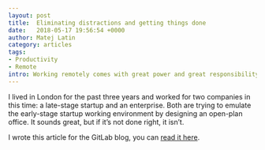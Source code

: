 ```yaml
---
layout: post
title:  Eliminating distractions and getting things done
date:   2018-05-17 19:56:54 +0000
author: Matej Latin
category: articles
tags:
- Productivity
- Remote
intro: Working remotely comes with great power and great responsibility. Here are a few tips on being efficient and productive.
---
```


I lived in London for the past three years and worked for two companies in this time: a late-stage startup and an enterprise. Both are trying to emulate the early-stage startup working environment by designing an open-plan office. It sounds great, but if it’s not done right, it isn’t.

I wrote this article for the GitLab blog, you can [read it here](https://about.gitlab.com/2018/05/17/eliminating-distractions-and-getting-things-done/).